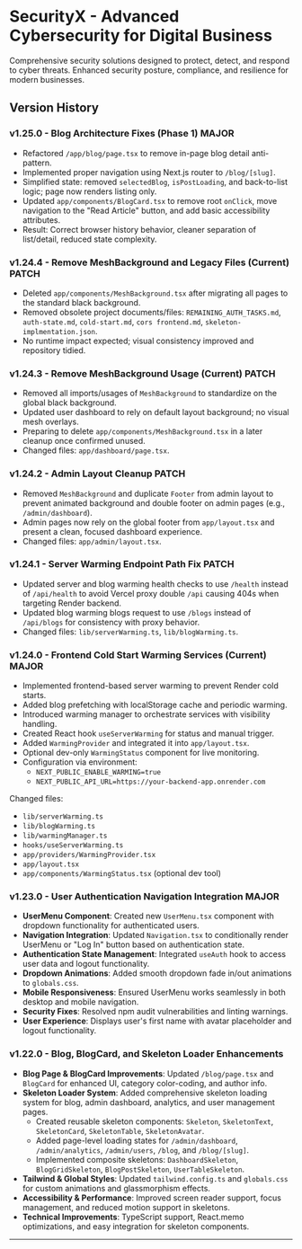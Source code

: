 # SecurityX - Advanced Cybersecurity for Digital Business

Comprehensive security solutions designed to protect, detect, and respond to cyber threats. Enhanced security posture, compliance, and resilience for modern businesses.

## Version History

### v1.25.0 - Blog Architecture Fixes (Phase 1) MAJOR
- Refactored `/app/blog/page.tsx` to remove in-page blog detail anti-pattern.
- Implemented proper navigation using Next.js router to `/blog/[slug]`.
- Simplified state: removed `selectedBlog`, `isPostLoading`, and back-to-list logic; page now renders listing only.
- Updated `app/components/BlogCard.tsx` to remove root `onClick`, move navigation to the "Read Article" button, and add basic accessibility attributes.
- Result: Correct browser history behavior, cleaner separation of list/detail, reduced state complexity.

### v1.24.4 - Remove MeshBackground and Legacy Files (Current) PATCH
- Deleted `app/components/MeshBackground.tsx` after migrating all pages to the standard black background.
- Removed obsolete project documents/files: `REMAINING_AUTH_TASKS.md`, `auth-state.md`, `cold-start.md`, `cors frontend.md`, `skeleton-implmentation.json`.
- No runtime impact expected; visual consistency improved and repository tidied.

### v1.24.3 - Remove MeshBackground Usage (Current) PATCH
- Removed all imports/usages of `MeshBackground` to standardize on the global black background.
- Updated user dashboard to rely on default layout background; no visual mesh overlays.
- Preparing to delete `app/components/MeshBackground.tsx` in a later cleanup once confirmed unused.
- Changed files: `app/dashboard/page.tsx`.

### v1.24.2 - Admin Layout Cleanup PATCH
- Removed `MeshBackground` and duplicate `Footer` from admin layout to prevent animated background and double footer on admin pages (e.g., `/admin/dashboard`).
- Admin pages now rely on the global footer from `app/layout.tsx` and present a clean, focused dashboard experience.
- Changed files: `app/admin/layout.tsx`.

### v1.24.1 - Server Warming Endpoint Path Fix PATCH
- Updated server and blog warming health checks to use `/health` instead of `/api/health` to avoid Vercel proxy double `/api` causing 404s when targeting Render backend.
- Updated blog warming blogs request to use `/blogs` instead of `/api/blogs` for consistency with proxy behavior.
- Changed files: `lib/serverWarming.ts`, `lib/blogWarming.ts`.

### v1.24.0 - Frontend Cold Start Warming Services (Current) MAJOR
- Implemented frontend-based server warming to prevent Render cold starts.
- Added blog prefetching with localStorage cache and periodic warming.
- Introduced warming manager to orchestrate services with visibility handling.
- Created React hook `useServerWarming` for status and manual trigger.
- Added `WarmingProvider` and integrated it into `app/layout.tsx`.
- Optional dev-only `WarmingStatus` component for live monitoring.
- Configuration via environment:
  - `NEXT_PUBLIC_ENABLE_WARMING=true`
  - `NEXT_PUBLIC_API_URL=https://your-backend-app.onrender.com`

Changed files:
- `lib/serverWarming.ts`
- `lib/blogWarming.ts`
- `lib/warmingManager.ts`
- `hooks/useServerWarming.ts`
- `app/providers/WarmingProvider.tsx`
- `app/layout.tsx`
- `app/components/WarmingStatus.tsx` (optional dev tool)

### v1.23.0 - User Authentication Navigation Integration  MAJOR
- **UserMenu Component**: Created new `UserMenu.tsx` component with dropdown functionality for authenticated users.
- **Navigation Integration**: Updated `Navigation.tsx` to conditionally render UserMenu or "Log In" button based on authentication state.
- **Authentication State Management**: Integrated `useAuth` hook to access user data and logout functionality.
- **Dropdown Animations**: Added smooth dropdown fade in/out animations to `globals.css`.
- **Mobile Responsiveness**: Ensured UserMenu works seamlessly in both desktop and mobile navigation.
- **Security Fixes**: Resolved npm audit vulnerabilities and linting warnings.
- **User Experience**: Displays user's first name with avatar placeholder and logout functionality.

### v1.22.0 - Blog, BlogCard, and Skeleton Loader Enhancements
- **Blog Page & BlogCard Improvements**: Updated `/blog/page.tsx` and `BlogCard` for enhanced UI, category color-coding, and author info.
- **Skeleton Loader System**: Added comprehensive skeleton loading system for blog, admin dashboard, analytics, and user management pages.
  - Created reusable skeleton components: `Skeleton`, `SkeletonText`, `SkeletonCard`, `SkeletonTable`, `SkeletonAvatar`.
  - Added page-level loading states for `/admin/dashboard`, `/admin/analytics`, `/admin/users`, `/blog`, and `/blog/[slug]`.
  - Implemented composite skeletons: `DashboardSkeleton`, `BlogGridSkeleton`, `BlogPostSkeleton`, `UserTableSkeleton`.
- **Tailwind & Global Styles**: Updated `tailwind.config.ts` and `globals.css` for custom animations and glassmorphism effects.
- **Accessibility & Performance**: Improved screen reader support, focus management, and reduced motion support in skeletons.
- **Technical Improvements**: TypeScript support, React.memo optimizations, and easy integration for skeleton components.

---

